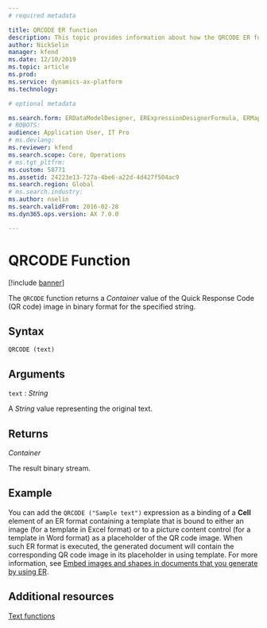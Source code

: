 ```yaml
---
# required metadata

title: QRCODE ER function
description: This topic provides information about how the QRCODE ER function is used.
author: NickSelin
manager: kfend
ms.date: 12/10/2019
ms.topic: article
ms.prod: 
ms.service: dynamics-ax-platform
ms.technology: 

# optional metadata

ms.search.form: ERDataModelDesigner, ERExpressionDesignerFormula, ERMappedFormatDesigner, ERModelMappingDesigner
# ROBOTS: 
audience: Application User, IT Pro
# ms.devlang: 
ms.reviewer: kfend
ms.search.scope: Core, Operations
# ms.tgt_pltfrm: 
ms.custom: 58771
ms.assetid: 24223e13-727a-4be6-a22d-4d427f504ac9
ms.search.region: Global
# ms.search.industry: 
ms.author: nselin
ms.search.validFrom: 2016-02-28
ms.dyn365.ops.version: AX 7.0.0

---
```


# <a name="QRCODE">QRCODE Function</a>

[!include [banner](../includes/banner.md)]

The `QRCODE` function returns a *Container* value of the Quick Response Code (QR code) image in binary format for the specified string.

## Syntax

```
QRCODE (text)
```

## Arguments

`text` : *String*

A *String* value representing the original text.

## Returns

*Container*

The result binary stream.

## Example

You can add the `QRCODE ("Sample text")` expression as a binding of a **Cell** element of an ER format containing a template that is bound to either an image (for a template in Excel format) or to a picture content control (for a
template in Word format) as a placeholder of the QR code image. When such ER format is executed, the generated document will contain the corresponding QR code image in its placeholder in using template. For more information, see [Embed images and shapes in
documents that you generate by using
ER](electronic-reporting-embed-images-shapes.md).

## Additional resources

[Text functions](er-functions-category-text.md)
